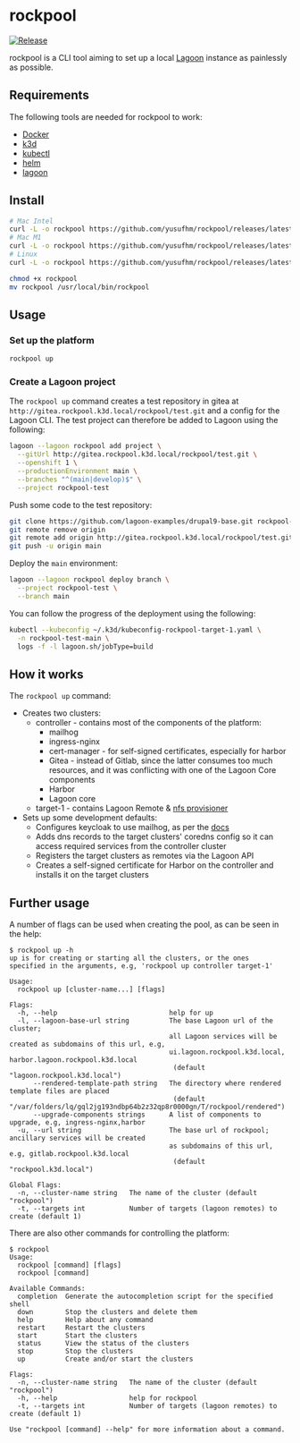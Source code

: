 # rockpool
[![Release](https://img.shields.io/github/v/release/yusufhm/rockpool)](https://github.com/yusufhm/rockpool/releases/latest)

rockpool is a CLI tool aiming to set up a local [Lagoon](https://github.com/uselagoon/lagoon) instance as painlessly as possible.

## Requirements

The following tools are needed for rockpool to work:
- [Docker](https://docs.docker.com/get-docker/)
- [k3d](https://github.com/k3d-io/k3d/#get)
- [kubectl](https://kubernetes.io/docs/tasks/tools/)
- [helm](https://helm.sh/docs/intro/install/)
- [lagoon](https://github.com/uselagoon/lagoon-cli#install)

## Install

```sh
# Mac Intel
curl -L -o rockpool https://github.com/yusufhm/rockpool/releases/latest/download/rockpool-Darwin-x86_64
# Mac M1
curl -L -o rockpool https://github.com/yusufhm/rockpool/releases/latest/download/rockpool-Darwin-aarch64
# Linux
curl -L -o rockpool https://github.com/yusufhm/rockpool/releases/latest/download/rockpool-$(uname -s)-$(uname -m)

chmod +x rockpool
mv rockpool /usr/local/bin/rockpool
```

## Usage

### Set up the platform

```sh
rockpool up
```

### Create a Lagoon project
The `rockpool up` command creates a test repository in gitea at `http://gitea.rockpool.k3d.local/rockpool/test.git` and a config for the Lagoon CLI. The test project can therefore be added to Lagoon using the following:

```sh
lagoon --lagoon rockpool add project \
  --gitUrl http://gitea.rockpool.k3d.local/rockpool/test.git \
  --openshift 1 \
  --productionEnvironment main \
  --branches "^(main|develop)$" \
  --project rockpool-test
```

Push some code to the test repository:
```sh
git clone https://github.com/lagoon-examples/drupal9-base.git rockpool-test && cd $_
git remote remove origin
git remote add origin http://gitea.rockpool.k3d.local/rockpool/test.git
git push -u origin main
```

Deploy the `main` environment:

```sh
lagoon --lagoon rockpool deploy branch \
  --project rockpool-test \
  --branch main
```

You can follow the progress of the deployment using the following:
```sh
kubectl --kubeconfig ~/.k3d/kubeconfig-rockpool-target-1.yaml \
  -n rockpool-test-main \
  logs -f -l lagoon.sh/jobType=build
```

## How it works

The `rockpool up` command:
* Creates two clusters:
  * controller - contains most of the components of the platform:
    * mailhog
    * ingress-nginx
    * cert-manager - for self-signed certificates, especially for harbor
    * Gitea - instead of Gitlab, since the latter consumes too much resources, and it was conflicting with one of the Lagoon Core components
    * Harbor
    * Lagoon core
  * target-1 - contains Lagoon Remote & [nfs provisioner](https://github.com/kubernetes-sigs/nfs-ganesha-server-and-external-provisioner)
* Sets up some development defaults:
  * Configures keycloak to use mailhog, as per the [docs](https://docs.lagoon.sh/installing-lagoon/lagoon-core/#configure-keycloak)
  * Adds dns records to the target clusters' coredns config so it can access required services from the controller cluster
  * Registers the target clusters as remotes via the Lagoon API
  * Creates a self-signed certificate for Harbor on the controller and installs it on the target clusters


## Further usage

A number of flags can be used when creating the pool, as can be seen in the help:
```
$ rockpool up -h
up is for creating or starting all the clusters, or the ones
specified in the arguments, e.g, 'rockpool up controller target-1'

Usage:
  rockpool up [cluster-name...] [flags]

Flags:
  -h, --help                            help for up
  -l, --lagoon-base-url string          The base Lagoon url of the cluster;
                                        all Lagoon services will be created as subdomains of this url, e.g,
                                        ui.lagoon.rockpool.k3d.local, harbor.lagoon.rockpool.k3d.local
                                         (default "lagoon.rockpool.k3d.local")
      --rendered-template-path string   The directory where rendered template files are placed
                                         (default "/var/folders/lq/gql2jg193ndbp64b2z32qp8r0000gn/T/rockpool/rendered")
      --upgrade-components strings      A list of components to upgrade, e.g, ingress-nginx,harbor
  -u, --url string                      The base url of rockpool; ancillary services will be created
                                        as subdomains of this url, e.g, gitlab.rockpool.k3d.local
                                         (default "rockpool.k3d.local")

Global Flags:
  -n, --cluster-name string   The name of the cluster (default "rockpool")
  -t, --targets int           Number of targets (lagoon remotes) to create (default 1)
```

There are also other commands for controlling the platform:
```
$ rockpool
Usage:
  rockpool [command] [flags]
  rockpool [command]

Available Commands:
  completion  Generate the autocompletion script for the specified shell
  down        Stop the clusters and delete them
  help        Help about any command
  restart     Restart the clusters
  start       Start the clusters
  status      View the status of the clusters
  stop        Stop the clusters
  up          Create and/or start the clusters

Flags:
  -n, --cluster-name string   The name of the cluster (default "rockpool")
  -h, --help                  help for rockpool
  -t, --targets int           Number of targets (lagoon remotes) to create (default 1)

Use "rockpool [command] --help" for more information about a command.
```
